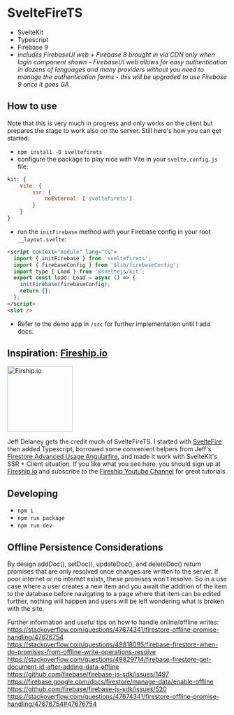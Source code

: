 # SvelteFireTS

- SvelteKit 
- Typescript
- Firebase 9
- *includes FirebaseUI web + Firebase 8 brought in via CDN only when login component shown - FirebaseUI web allows for easy authentication in dozens of languages and many providers without you need to manage the authentication forms - this will be upgraded to use Firebase 9 once it goes GA*

## How to use

Note that this is very much in progress and only works on the client but prepares the stage to work also on the server. Still here's how you can get started:

- `npm install -D sveltefirets`
- configure the package to play nice with Vite in your `svelte.config.js` file:
```js
kit: { 
	vite: {
		ssr: {
			noExternal: ['sveltefirets']
		}
	}
}
```
- run the `initFirebase` method with your Firebase config in your root `__layout.svelte`:
```html
<script context="module" lang="ts">
  import { initFirebase } from 'sveltefirets';
  import { firebaseConfig } from '$lib/firebaseConfig';
  import type { Load } from '@sveltejs/kit';
  export const load: Load = async () => {
    initFirebase(firebaseConfig);
    return {};
  };
</script>
<slot />
``` 
- Refer to the demo app in `/src` for further implementation until I add docs.

## Inspiration: [Fireship.io](https://fireship.io/)

<img src="static/fireship.png" alt="Firship.io" width="150"/>
<!-- ![Fireship.io](/static/fireship.png) -->

Jeff Delaney gets the credit much of SvelteFireTS. I started with [SvelteFire](https://github.com/codediodeio/sveltefire) then added Typescript, borrowed some convenient helpers from Jeff's [Firestore Advanced Usage Angularfire](https://fireship.io/lessons/firestore-advanced-usage-angularfire/), and made it work with SvelteKit's SSR + Client situation. If you like what you see here, you should sign up at [Fireship.io](https://fireship.io/) and subscribe to the [Fireship Youtube Channel](https://www.youtube.com/channel/UCsBjURrPoezykLs9EqgamOA) for great tutorials.

## Developing
- `npm i`
- `npm run package`
- `npm run dev`

## Offline Persistence Considerations

By design addDoc(), setDoc(), updateDoc(), and deleteDoc() return promises that are only resolved once changes are written to the server. If poor internet or no internet exists, these promises won't resolve. So in a use case where a user creates a new item and you await the addition of the item to the database before navigating to a page where that item can be edited further, nothing will happen and users will be left wondering what is broken with the site.

Further information and useful tips on how to handle online/offline writes:
https://stackoverflow.com/questions/47674341/firestore-offline-promise-handling/47676754
https://stackoverflow.com/questions/49818095/firebase-firestore-when-do-promises-from-offline-write-operations-resolve
https://stackoverflow.com/questions/49829714/firebase-firestore-get-document-id-after-adding-data-offline
https://github.com/firebase/firebase-js-sdk/issues/1497
https://firebase.google.com/docs/firestore/manage-data/enable-offline
https://github.com/firebase/firebase-js-sdk/issues/520
https://stackoverflow.com/questions/47674341/firestore-offline-promise-handling/47676754#47676754